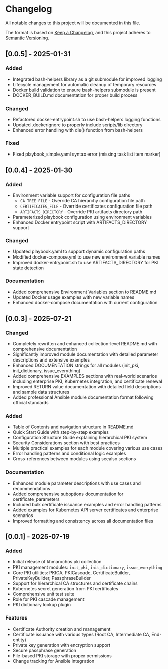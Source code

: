 # Changelog

All notable changes to this project will be documented in this file.

The format is based on [Keep a Changelog](https://keepachangelog.com/en/1.0.0/),
and this project adheres to [Semantic Versioning](https://semver.org/spec/v2.0.0.html).

## [0.0.5] - 2025-01-31

### Added
- Integrated bash-helpers library as a git submodule for improved logging
- Lifecycle management for automatic cleanup of temporary resources
- Docker build validation to ensure bash-helpers submodule is present
- DOCKER_BUILD.md documentation for proper build process

### Changed
- Refactored docker-entrypoint.sh to use bash-helpers logging functions
- Updated .dockerignore to properly include scripts/lib directory
- Enhanced error handling with die() function from bash-helpers

### Fixed
- Fixed playbook_simple.yaml syntax error (missing task list item marker)

## [0.0.4] - 2025-01-30

### Added
- Environment variable support for configuration file paths
  - `CA_TREE_FILE` - Override CA hierarchy configuration file path
  - `CERTIFICATES_FILE` - Override certificates configuration file path
  - `ARTIFACTS_DIRECTORY` - Override PKI artifacts directory path
- Parameterized playbook configuration using environment variables
- Enhanced Docker entrypoint script with ARTIFACTS_DIRECTORY support

### Changed
- Updated playbook.yaml to support dynamic configuration paths
- Modified docker-compose.yml to use new environment variable names
- Improved docker-entrypoint.sh to use ARTIFACTS_DIRECTORY for PKI state detection

### Documentation
- Added comprehensive Environment Variables section to README.md
- Updated Docker usage examples with new variable names
- Enhanced docker-compose documentation with current configuration

## [0.0.3] - 2025-07-21

### Changed
- Completely rewritten and enhanced collection-level README.md with comprehensive documentation
- Significantly improved module documentation with detailed parameter descriptions and extensive examples
- Enhanced DOCUMENTATION strings for all modules (init_pki, init_dictionary, issue_everything)
- Added comprehensive EXAMPLES sections with real-world scenarios including enterprise PKI, Kubernetes integration, and certificate renewal
- Improved RETURN value documentation with detailed field descriptions and sample data structures
- Added professional Ansible module documentation format following official standards

### Added
- Table of Contents and navigation structure in README.md
- Quick Start Guide with step-by-step examples
- Configuration Structure Guide explaining hierarchical PKI system
- Security Considerations section with best practices
- Multiple practical examples for each module covering various use cases
- Error handling patterns and conditional logic examples
- Cross-references between modules using seealso sections

### Documentation
- Enhanced module parameter descriptions with use cases and recommendations
- Added comprehensive suboptions documentation for certificate_parameters
- Included bulk certificate issuance examples and error handling patterns
- Added examples for Kubernetes API server certificates and enterprise scenarios
- Improved formatting and consistency across all documentation files

## [0.0.1] - 2025-07-19

### Added
- Initial release of khmarochos.pki collection
- PKI management modules: `init_pki`, `init_dictionary`, `issue_everything`
- Core PKI utilities: PKICA, PKICascade, CertificateBuilder, PrivateKeyBuilder, PassphraseBuilder
- Support for hierarchical CA structures and certificate chains
- Kubernetes secret generation from PKI certificates
- Comprehensive unit test suite
- Role for PKI cascade management
- PKI dictionary lookup plugin

### Features
- Certificate Authority creation and management
- Certificate issuance with various types (Root CA, Intermediate CA, End-entity)
- Private key generation with encryption support
- Secure passphrase generation
- File-based PKI storage with proper permissions
- Change tracking for Ansible integration